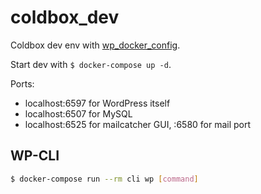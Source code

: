# coldbox_dev

Coldbox dev env with [wp_docker_config](https://github.com/mirucon/wp_docker_config).

Start dev with `$ docker-compose up -d`.

Ports:

* localhost:6597 for WordPress itself
* localhost:6507 for MySQL
* localhost:6525 for mailcatcher GUI, :6580 for mail port

## WP-CLI

```bash
$ docker-compose run --rm cli wp [command]
```
